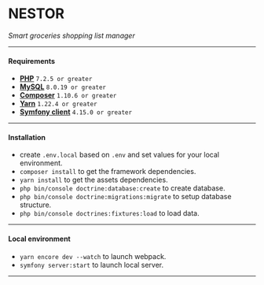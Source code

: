 # NESTOR

*Smart groceries shopping list manager*

---

#### Requirements

- **[PHP](https://www.php.net/)** `7.2.5 or greater`
- **[MySQL](https://www.mysql.com/)** `8.0.19 or greater`
- **[Composer](https://getcomposer.org/)** `1.10.6 or greater`
- **[Yarn](https://yarnpkg.com)** `1.22.4 or greater`
- **[Symfony client](https://symfony.com/download)** `4.15.0 or greater`

---

#### Installation

- create `.env.local` based on `.env` and set values for your local environment.
- `composer install` to get the framework dependencies.
- `yarn install` to get the assets dependencies.
- `php bin/console doctrine:database:create` to create database.
- `php bin/console doctrine:migrations:migrate` to setup database structure.
- `php bin/console doctrines:fixtures:load` to load data.

---

#### Local environment

- `yarn encore dev --watch` to launch webpack.
- `symfony server:start` to launch local server.

---
